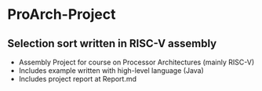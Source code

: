 # ProArch-Project
## Selection sort written in RISC-V assembly
- Assembly Project for course on Processor Architectures (mainly RISC-V)
- Includes example written with high-level language (Java)
- Includes project report at Report.md
